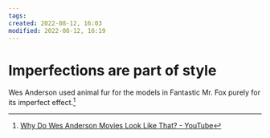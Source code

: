 ```yaml
---
tags: 
created: 2022-08-12, 16:03
modified: 2022-08-12, 16:19
---
```


# Imperfections are part of style
Wes Anderson used animal fur for the models in Fantastic Mr. Fox purely for its imperfect effect.[^1]

[^1]: [Why Do Wes Anderson Movies Look Like That? - YouTube](https://www.youtube.com/watch?v=ba3c9KEuQ4A)